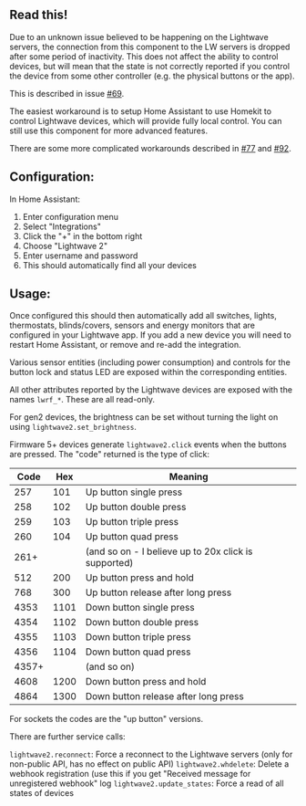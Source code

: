 ## Read this!
Due to an unknown issue believed to be happening on the Lightwave servers, the connection from this component to the LW servers is dropped after some period of inactivity. This does not affect the ability to control devices, but will mean that the state is not correctly reported if you control the device from some other controller (e.g. the physical buttons or the app).

This is described in issue [#69](https://github.com/bigbadblunt/homeassistant-lightwave2/issues/69).

The easiest workaround is to setup Home Assistant to use Homekit to control Lightwave devices, which will provide fully local control. You can still use this component for more advanced features.

There are some more complicated workarounds described in [#77](https://github.com/bigbadblunt/homeassistant-lightwave2/issues/77) and [#92](https://github.com/bigbadblunt/homeassistant-lightwave2/issues/92).

## Configuration:
In Home Assistant:

1. Enter configuration menu
2. Select "Integrations"
3. Click the "+" in the bottom right
4. Choose "Lightwave 2"
5. Enter username and password
6. This should automatically find all your devices

## Usage:
Once configured this should then automatically add all switches, lights, thermostats, blinds/covers, sensors and energy monitors that are configured in your Lightwave app. If you add a new device you will need to restart Home Assistant, or remove and re-add the integration.

Various sensor entities (including power consumption) and controls for the button lock and status LED are exposed within the corresponding entities.

All other attributes reported by the Lightwave devices are exposed with the names `lwrf_*`. These are all read-only.

For gen2 devices, the brightness can be set without turning the light on using `lightwave2.set_brightness`.

Firmware 5+ devices generate `lightwave2.click` events when the buttons are pressed. The "code" returned is the type of click:

Code|Hex|Meaning
----|----|----
257|101|Up button single press
258|102|Up button double press
259|103|Up button triple press
260|104|Up button quad press
261+||(and so on - I believe up to 20x click is supported)
512|200|Up button press and hold
768|300|Up button release after long press
4353|1101|Down button single press
4354|1102|Down button double press
4355|1103|Down button triple press
4356|1104|Down button quad press
4357+||(and so on)
4608|1200|Down button press and hold
4864|1300|Down button release after long press

For sockets the codes are the "up button" versions.

There are further service calls:

`lightwave2.reconnect`: Force a reconnect to the Lightwave servers (only for non-public API, has no effect on public API)
`lightwave2.whdelete`: Delete a webhook registration (use this if you get "Received message for unregistered webhook" log 
`lightwave2.update_states`: Force a read of all states of devices